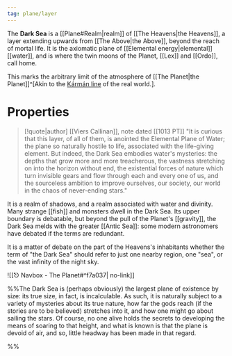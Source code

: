 ```yaml
---
tag: plane/layer
---
```

The **Dark Sea** is a [[Plane#Realm|realm]] of [[The Heavens|the Heavens]], a layer extending upwards from [[The Above|the Above]], beyond the reach of mortal life. It is the axiomatic plane of [[Elemental energy|elemental]] [[water]], and is where the twin moons of the Planet, [[Lex]] and [[Ordo]], call home.

This marks the arbitrary limit of the atmosphere of [[The Planet|the Planet]]^[Akin to the [Kármán line](https://en.wikipedia.org/wiki/K%C3%A1rm%C3%A1n_line) of the real world.]. 

# Properties
> [!quote|author] [[Viers Callinan]], note dated [[1013 PT]]
> "It is curious that this layer, of all of them, is anointed the Elemental Plane of Water; the plane so naturally hostile to life, associated with the life-giving element. But indeed, the Dark Sea embodies water's mysteries: the depths that grow more and more treacherous, the vastness stretching on into the horizon without end, the existential forces of nature which turn invisible gears and flow through each and every one of us, and the sourceless ambition to improve ourselves, our society, our world in the chaos of never-ending stars."

It is a realm of shadows, and a realm associated with water and divinity. Many strange [[fish]] and monsters dwell in the Dark Sea. Its upper boundary is debatable, but beyond the pull of the Planet's [[gravity]], the Dark Sea melds with the greater [[Antic Sea]]: some modern astronomers have debated if the terms are redundant. 

It is a matter of debate on the part of the Heavens's inhabitants whether the term of "the Dark Sea" should refer to just one nearby region, one "sea", or the vast infinity of the night sky.


![[⎋ Navbox - The Planet#^f7a037| no-link]]

%%The Dark Sea is (perhaps obviously) the largest plane of existence by size: its true size, in fact, is incalculable. As such, it is naturally subject to a variety of mysteries about its true nature, how far the gods reach (if the stories are to be believed) stretches into it, and how one might go about sailing the stars. Of course, no one alive holds the secrets to developing the means of soaring to that height, and what is known is that the plane is devoid of air, and so, little headway has been made in that regard.

 %%